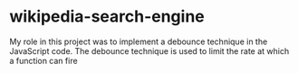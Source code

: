 # wikipedia-search-engine

My role in this project was to implement a debounce technique in the JavaScript code.
The debounce technique is used to limit the rate at which a function can fire
